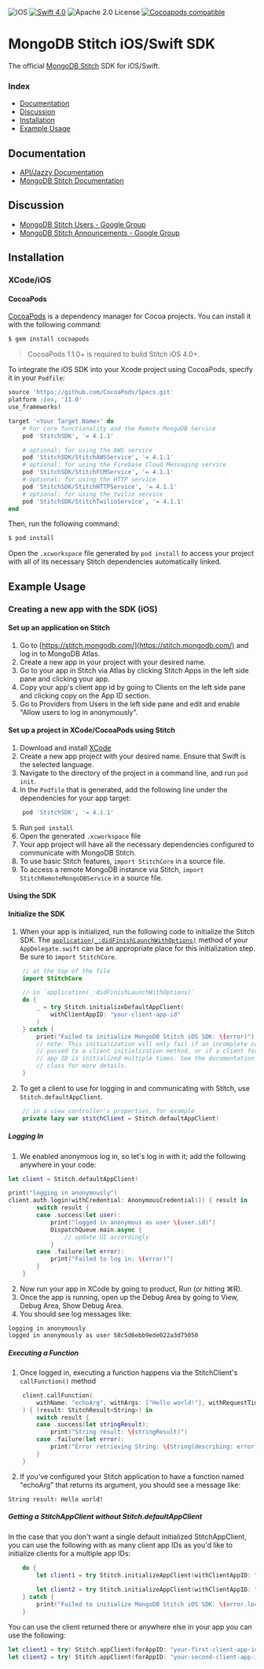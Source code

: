 ![iOS](https://img.shields.io/badge/platform-iOS-blue.svg) [![Swift 4.0](https://img.shields.io/badge/swift-4.1-orange.svg)](https://developer.apple.com/swift/) ![Apache 2.0 License](https://img.shields.io/badge/license-Apache%202-lightgrey.svg) [![Cocoapods compatible](https://img.shields.io/badge/pod-v4.1.1-ff69b4.svg)](#CocoaPods)

# MongoDB Stitch iOS/Swift SDK 

The official [MongoDB Stitch](https://stitch.mongodb.com/) SDK for iOS/Swift.

### Index
- [Documentation](#documentation)
- [Discussion](#discussion)
- [Installation](#installation)
- [Example Usage](#example-usage)

## Documentation
* [API/Jazzy Documentation](https://s3.amazonaws.com/stitch-sdks/swift/docs/4.1.1/index.html)
* [MongoDB Stitch Documentation](https://docs.mongodb.com/stitch/)

## Discussion
* [MongoDB Stitch Users - Google Group](https://groups.google.com/d/forum/mongodb-stitch-users)
* [MongoDB Stitch Announcements - Google Group](https://groups.google.com/d/forum/mongodb-stitch-announce)

## Installation

### XCode/iOS

#### CocoaPods

[CocoaPods](http://cocoapods.org) is a dependency manager for Cocoa projects. You can install it with the following command:

```bash
$ gem install cocoapods
```

> CocoaPods 1.1.0+ is required to build Stitch iOS 4.0+.

To integrate the iOS SDK into your Xcode project using CocoaPods, specify it in your `Podfile`:

```ruby
source 'https://github.com/CocoaPods/Specs.git'
platform :ios, '11.0'
use_frameworks!

target '<Your Target Name>' do
    # For core functionality and the Remote MongoDB Service
    pod 'StitchSDK', '= 4.1.1'

    # optional: for using the AWS service
    pod 'StitchSDK/StitchAWSService', '= 4.1.1'
    # optional: for using the Firebase Cloud Messaging service
    pod 'StitchSDK/StitchFCMService', '= 4.1.1'
    # optional: for using the HTTP service
    pod 'StitchSDK/StitchHTTPService', '= 4.1.1'
    # optional: for using the twilio service
    pod 'StitchSDK/StitchTwilioService', '= 4.1.1'
end
```

Then, run the following command:

```bash
$ pod install
```

Open the `.xcworkspace` file generated by `pod install` to access your project with all of its necessary Stitch dependencies automatically linked.

## Example Usage

### Creating a new app with the SDK (iOS)

#### Set up an application on Stitch
1. Go to [https://stitch.mongodb.com/](https://stitch.mongodb.com/) and log in to MongoDB Atlas.
2. Create a new app in your project with your desired name.
3. Go to your app in Stitch via Atlas by clicking Stitch Apps in the left side pane and clicking your app.
3. Copy your app's client app id by going to Clients on the left side pane and clicking copy on the App ID section.
4. Go to Providers from Users in the left side pane and edit and enable "Allow users to log in anonymously".

#### Set up a project in XCode/CocoaPods using Stitch

1. Download and install [XCode](https://developer.apple.com/xcode/)
2. Create a new app project with your desired name. Ensure that Swift is the selected language.
3. Navigate to the directory of the project in a command line, and run `pod init`.
4. In the `Podfile` that is generated, add the following line under the dependencies for your app target:

```ruby
    pod 'StitchSDK', '= 4.1.1'
```

5. Run `pod install`
6. Open the generated `.xcworkspace` file
7. Your app project will have all the necessary dependencies configured to communicate with MongoDB Stitch.
8. To use basic Stitch features, `import StitchCore` in a source file.
9. To access a remote MongoDB instance via Stitch, `import StitchRemoteMongoDBService` in a source file.

#### Using the SDK

#### Initialize the SDK
1. When your app is initialized, run the following code to initialize the Stitch SDK. The [`application(_:didFinishLaunchWithOptions)`](https://developer.apple.com/documentation/uikit/uiapplicationdelegate/1622921-application) method of your `AppDelegate.swift` can be an appropriate place for this initialization step. Be sure to `import StitchCore`.

```swift
    // at the top of the file
    import StitchCore

    // in `application(_:didFinishLaunchWithOptions)`
    do {
        _ = try Stitch.initializeDefaultAppClient(
            withClientAppID: "your-client-app-id"
        )
    } catch {
        print("Failed to initialize MongoDB Stitch iOS SDK: \(error)")
        // note: This initialization will only fail if an incomplete configuration is 
        // passed to a client initialization method, or if a client for a particular 
        // app ID is initialized multiple times. See the documentation of the "Stitch" 
        // class for more details.
    }
```

2. To get a client to use for logging in and communicating with Stitch, use `Stitch.defaultAppClient`.

```swift
    // in a view controller's properties, for example
    private lazy var stitchClient = Stitch.defaultAppClient!
```

##### Logging In
1. We enabled anonymous log in, so let's log in with it; add the following anywhere in your code:

```swift
let client = Stitch.defaultAppClient!

print("logging in anonymously")
client.auth.login(withCredential: AnonymousCredential()) { result in
        switch result {
        case .success(let user):
            print("logged in anonymous as user \(user.id)")
            DispatchQueue.main.async {
                // update UI accordingly
            }
        case .failure(let error):
            print("Failed to log in: \(error)")
        }
    }
```

2. Now run your app in XCode by going to product, Run (or hitting ⌘R).
3. Once the app is running, open up the Debug Area by going to View, Debug Area, Show Debug Area.
4. You should see log messages like:

```
logging in anonymously                                                    	
logged in anonymously as user 58c5d6ebb9ede022a3d75050
```

##### Executing a Function

1. Once logged in, executing a function happens via the StitchClient's `callFunction()` method

```swift
    client.callFunction(
        withName: "echoArg", withArgs: ["Hello world!"], withRequestTimeout: 5.0
    ) { (result: StitchResult<String>) in
        switch result {
        case .success(let stringResult):
            print("String result: \(stringResult)")
        case .failure(let error):
            print("Error retrieving String: \(String(describing: error))")
        }
    }
```

2. If you've configured your Stitch application to have a function named "echoArg" that returns its argument, you should see a message like:

```
String result: Hello world!
```

##### Getting a StitchAppClient without Stitch.defaultAppClient

In the case that you don't want a single default initialized StitchAppClient, you can use the following with as many client app IDs as you'd like to initialize clients for a multiple app IDs:

```swift
    do {        
        let client1 = try Stitch.initializeAppClient(withClientAppID: "your-first-client-app-id")
        
        let client2 = try Stitch.initializeAppClient(withClientAppID: "your-second-client-app-id")
    } catch {
        print("Failed to initialize MongoDB Stitch iOS SDK: \(error.localizedDescription)")
    }
```

You can use the client returned there or anywhere else in your app you can use the following:


```swift
let client1 = try! Stitch.appClient(forAppID: "your-first-client-app-id")
let client2 = try! Stitch.appClient(forAppID: "your-second-client-app-id")
```
